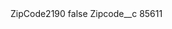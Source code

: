<?xml version="1.0" encoding="UTF-8"?>
<CustomMetadata xmlns="http://soap.sforce.com/2006/04/metadata" xmlns:xsi="http://www.w3.org/2001/XMLSchema-instance" xmlns:xsd="http://www.w3.org/2001/XMLSchema">
    <label>ZipCode2190</label>
    <protected>false</protected>
    <values>
        <field>Zipcode__c</field>
        <value xsi:type="xsd:string">85611</value>
    </values>
</CustomMetadata>
